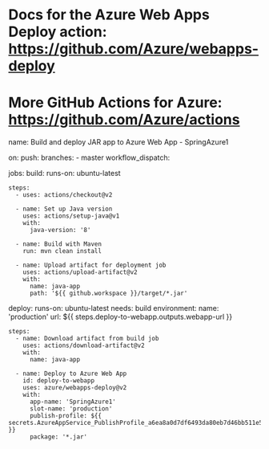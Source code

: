 # Docs for the Azure Web Apps Deploy action: https://github.com/Azure/webapps-deploy
# More GitHub Actions for Azure: https://github.com/Azure/actions

name: Build and deploy JAR app to Azure Web App - SpringAzure1

on:
  push:
    branches:
      - master
  workflow_dispatch:

jobs:
  build:
    runs-on: ubuntu-latest

    steps:
      - uses: actions/checkout@v2

      - name: Set up Java version
        uses: actions/setup-java@v1
        with:
          java-version: '8'

      - name: Build with Maven
        run: mvn clean install

      - name: Upload artifact for deployment job
        uses: actions/upload-artifact@v2
        with:
          name: java-app
          path: '${{ github.workspace }}/target/*.jar'

  deploy:
    runs-on: ubuntu-latest
    needs: build
    environment:
      name: 'production'
      url: ${{ steps.deploy-to-webapp.outputs.webapp-url }}
    
    steps:
      - name: Download artifact from build job
        uses: actions/download-artifact@v2
        with:
          name: java-app

      - name: Deploy to Azure Web App
        id: deploy-to-webapp
        uses: azure/webapps-deploy@v2
        with:
          app-name: 'SpringAzure1'
          slot-name: 'production'
          publish-profile: ${{ secrets.AzureAppService_PublishProfile_a6ea8a0d7df6493da80eb7d46bb511e5 }}
          package: '*.jar'
